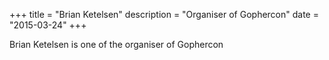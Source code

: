 +++
title = "Brian Ketelsen"
description = "Organiser of Gophercon"
date = "2015-03-24"
+++

Brian Ketelsen is one of the organiser of Gophercon
